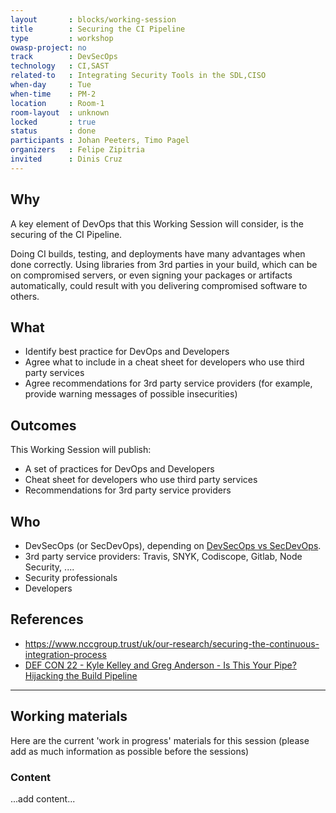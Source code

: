 ```yaml
---
layout       : blocks/working-session
title        : Securing the CI Pipeline
type         : workshop
owasp-project: no
track        : DevSecOps
technology   : CI,SAST
related-to   : Integrating Security Tools in the SDL,CISO
when-day     : Tue
when-time    : PM-2
location     : Room-1
room-layout  : unknown
locked       : true
status       : done
participants : Johan Peeters, Timo Pagel
organizers   : Felipe Zipitria
invited      : Dinis Cruz
---
```

## Why

A key element of DevOps that this Working Session will consider, is the securing of the CI Pipeline.

Doing CI builds, testing, and deployments have many advantages when done correctly. Using libraries from 3rd parties in your build, which can be on compromised servers, or even signing your packages or artifacts automatically, could result with you delivering compromised software to others.

## What

- Identify best practice for DevOps and Developers
- Agree what to include in a cheat sheet for developers who use third party services
- Agree recommendations for 3rd party service providers (for example, provide warning messages of possible insecurities)

## Outcomes

This Working Session will publish:

- A set of practices for DevOps and Developers
- Cheat sheet for developers who use third party services
- Recommendations for 3rd party service providers 

## Who

* DevSecOps (or SecDevOps), depending on [DevSecOps vs SecDevOps](DevSecOps-vs-SecDevOps.md).
* 3rd party service providers: Travis, SNYK, Codiscope, Gitlab, Node Security, ....
* Security professionals
* Developers

## References

- https://www.nccgroup.trust/uk/our-research/securing-the-continuous-integration-process
- [DEF CON 22 - Kyle Kelley and Greg Anderson - Is This Your Pipe? Hijacking the Build Pipeline](https://www.youtube.com/watch?v=nBR7Kru6JX0)

--- 

## Working materials

Here are the current 'work in progress' materials for this session (please add as much information as possible before the sessions)

### Content

...add content...
